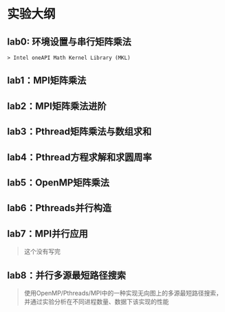 # 实验大纲

## lab0: 环境设置与串行矩阵乘法
  
    > Intel oneAPI Math Kernel Library (MKL)

## lab1：MPI矩阵乘法

## lab2：MPI矩阵乘法进阶

## lab3：Pthread矩阵乘法与数组求和

## lab4：Pthread方程求解和求圆周率

## lab5：OpenMP矩阵乘法

## lab6：Pthreads并行构造

## lab7：MPI并行应用

> 这个没有写完

## lab8：并行多源最短路径搜索

> 使用OpenMP/Pthreads/MPI中的一种实现无向图上的多源最短路径搜索，并通过实验分析在不同进程数量、数据下该实现的性能